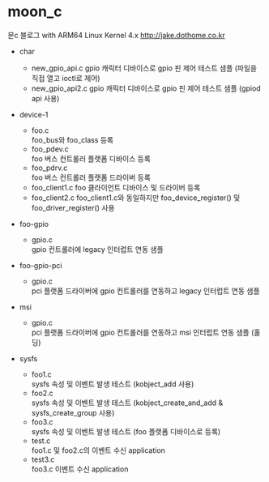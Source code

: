 # moon_c
문c 블로그 with ARM64 Linux Kernel 4.x
http://jake.dothome.co.kr

* char
  - new_gpio_api.c  gpio 캐릭터 디바이스로 gpio 핀 제어 테스트 샘플  (파일을 직접 열고 ioctl로 제어)
  - new_gpio_api2.c  gpio 캐릭터 디바이스로 gpio 핀 제어 테스트 샘플 (gpiod api 사용)
  
  
* device-1
  - foo.c         
    foo_bus와 foo_class 등록
  - foo_pdev.c    
    foo 버스 컨트롤러 플랫폼 디바이스 등록
  - foo_pdrv.c    
    foo 버스 컨트롤러 플랫폼 드라이버 등록
  - foo_client1.c 
    foo 클라이언트 디바이스 및 드라이버 등록
  - foo_client2.c 
    foo_client1.c와 동일하지만 foo_device_register() 및 foo_driver_register() 사용


* foo-gpio
  - gpio.c        
    gpio 컨트롤러에 legacy 인터럽트 연동 샘플


* foo-gpio-pci
  - gpio.c        
    pci 플랫폼 드라이버에 gpio 컨트롤러를 연동하고 legacy 인터럽트 연동 샘플


* msi
  - gpio.c          
    pci 플랫폼 드라이버에 gpio 컨트롤러를 연동하고 msi 인터럽트 연동 샘플 (홀딩)


* sysfs
  - foo1.c        
    sysfs 속성 및 이벤트 발생 테스트 (kobject_add 사용)
  - foo2.c        
    sysfs 속성 및 이벤트 발생 테스트 (kobject_create_and_add & sysfs_create_group 사용)
  - foo3.c        
    sysfs 속성 및 이벤트 발생 테스트 (foo 플랫폼 디바이스로 등록)
  - test.c        
    foo1.c 및 foo2.c의 이벤트 수신 application
  - test3.c       
    foo3.c 이벤트 수신 application

